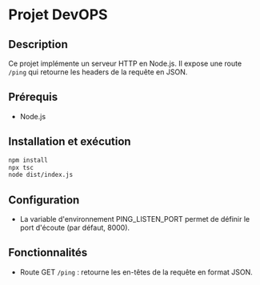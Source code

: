 # Projet DevOPS

## Description
Ce projet implémente un serveur HTTP en Node.js. Il expose une route `/ping` qui retourne les headers de la requête en JSON.

## Prérequis
- Node.js 

## Installation et exécution
```bash
npm install
npx tsc
node dist/index.js
```

## Configuration
- La variable d'environnement PING_LISTEN_PORT permet de définir le port d'écoute (par défaut, 8000).

## Fonctionnalités
- Route GET `/ping` : retourne les en-têtes de la requête en format JSON.